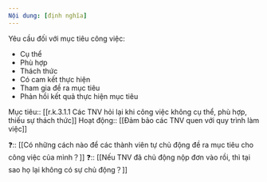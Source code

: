 ```yaml
---
Nội dung: [định nghĩa]
---
```


Yêu cầu đối với mục tiêu công việc:
- Cụ thể
- Phù hợp
- Thách thức
- Có cam kết thực hiện
- Tham gia đề ra mục tiêu
- Phản hồi kết quả thực hiện mục tiêu

Mục tiêu:: [[r.k.3.1.1 Các TNV hỏi lại khi công việc không cụ thể, phù hợp, thiếu sự thách thức]]
Hoạt động:: [[Đảm bảo các TNV quen với quy trình làm việc]]

❓:: [[Có những cách nào để các thành viên tự chủ động đề ra mục tiêu cho công việc của mình？]]
❓:: [[Nếu TNV đã chủ động nộp đơn vào rồi, thì tại sao họ lại không có sự chủ động？]]